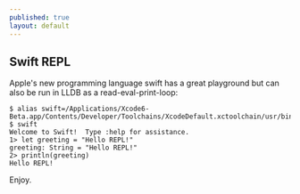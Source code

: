 ```yaml
---
published: true
layout: default
---
```


## Swift REPL

Apple's new programming language swift has a great playground but can also be run in LLDB as a read-eval-print-loop:

    $ alias swift=/Applications/Xcode6-Beta.app/Contents/Developer/Toolchains/XcodeDefault.xctoolchain/usr/bin/swift
    $ swift
    Welcome to Swift!  Type :help for assistance.
    1> let greeting = "Hello REPL!"
    greeting: String = "Hello REPL!"
    2> println(greeting)
    Hello REPL!


Enjoy.